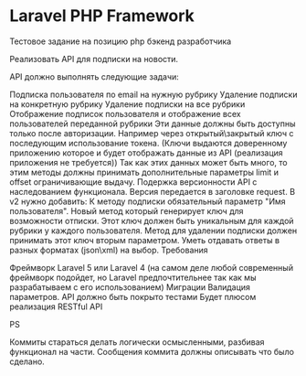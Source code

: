 # Laravel PHP Framework

Тестовое задание на позицию php бэкенд разработчика

Реализовать API для подписки на новости.

API должно выполнять следующие задачи:

Подписка пользователя по email на нужную рубрику
Удаление подписки на конкретную рубрику
Удаление подписки на все рубрики
Отображение подписок пользователя и отображение всех пользователей переданной рубрики
Эти данные должны быть доступны только после авторизации. Например через открытый\закрытый ключ с последующим использование токена. (Ключи выдаются доверенному приложению которое и будет отображать данные из API (реализация приложения не требуется))
Так как этих данных может быть много, то этим методы должны принимать дополнительные параметры limit и offset ограничивающие выдачу.
Подержка версионности API с наследованием функционала. Версия передается в заголовке request.
В v2 нужно добавить:
К методу подписки обязательный параметр "Имя пользователя".
Новый метод который генерирует ключ для возможности отписки. Этот ключ должен быть уникальным для каждой рубрики у каждого пользователя. Метод для удалении подписки должен принимать этот ключ вторым параметром.
Уметь отдавать ответы в разных форматах (json\xml) на выбор.
Требования

Фреймворк Laravel 5 или Laravel 4 (на самом деле любой современный фреймворк подойдет, но Laravel предпочтительнее так как мы разрабатываем с его использованием)
Миграции
Валидация параметров.
API должно быть покрыто тестами
Будет плюсом реализация RESTful API

PS

Коммиты стараться делать логически осмысленными, разбивая функционал на части. Сообщения коммита должны описывать что было сделано.